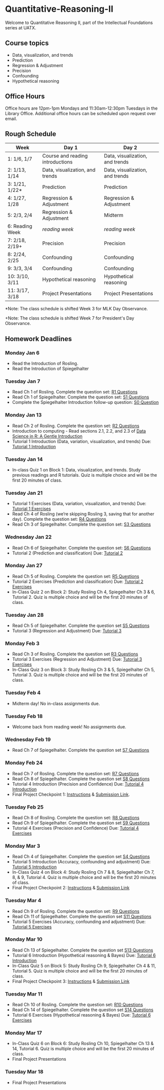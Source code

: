 # Quantitative-Reasoning-II

Welcome to Quantitative Reasoning II, part of the Intellectual Foundations series at UATX. 

## Course topics 
- Data, visualization, and trends
- Prediction
- Regression & Adjustment
- Precision
- Confounding
- Hypothetical reasoning

## Office Hours
Office hours are 12pm-1pm Mondays and 11:30am-12:30pm Tuesdays in the Library Office. Additional office hours can be scheduled upon request over email.

## Rough Schedule

| Week       | Day 1 | Day 2 |
|------------|---------|---------|
| 1: 1/6, 1/7  |    Course and reading introductions     |    Data, visualization, and trends     |
| 2: 1/13, 1/14 |     Data, visualization, and trends    |      Data, visualization, and trends   |
| 3: 1/21, 1/22* |    Prediction     |     Prediction    |
| 4: 1/27, 1/28|   Regression & Adjustment      |      Regression & Adjustment   |
| 5: 2/3, 2/4 |      Regression & Adjustment   |    Midterm     |
| 6: Reading Week|     *reading week*    |     *reading week*    |
| 7: 2/18, 2/19+ |   Precision      |     Precision    |
| 8: 2/24, 2/25|    Confounding     |    Confounding     |
| 9: 3/3, 3/4  |    Confounding     |     Confounding    |
| 10: 3/10, 3/11 |     Hypothetical reasoning    |    Hypothetical reasoning     |
| 11: 3/17, 3/18 |    Project Presentations     |    Project Presentations     |

*Note: The class schedule is shifted Week 3 for MLK Day Observance. 

+Note: The class schedule is shifted Week 7 for President's Day Observance. 

## Homework Deadlines

### Monday Jan 6
- Read the Introduction of Rosling.
- Read the Introduction of Spiegelhalter

### Tuesday Jan 7
- Read Ch 1 of Rosling. Complete the question set: [R1 Questions](https://qr2-w25.github.io/homepage/questions/R1-before.html)
- Read Ch 1 of Spiegelhalter. Complete the question set: [S1 Questions](https://qr2-w25.github.io/homepage/questions/S1-before.html)
- Complete the Spiegelhalter Introduction follow-up question: [S0 Question](https://qr2-w25.github.io/homepage/questions/S0-after.html)

### Monday Jan 13
- Read Ch 2 of Rosling. Complete the question set: [R2 Questions](https://qr2-w25.github.io/homepage/questions/R2-before.html)
- Introduction to computing - Read sections 2.1, 2.2, and 2.3 of [Data Science in R: A Gentle Introduction](https://bookdown.org/jgscott/DSGI/lesson_data.html#data-frames-cases-and-variariables)
- Tutorial 1 Introduction (Data, variation, visualization, and trends) Due: [Tutorial 1 Introduction](https://dtkaplan.github.io/QR2-computing/tutorial-1.html)

### Tuesday Jan 14
- In-class Quiz 1 on Block 1: Data, visualization, and trends. Study previous readings and R tutorials. Quiz is multiple choice and will be the first 20 minutes of class.

### Tuesday Jan 21
- Tutorial 1 Exercises (Data, variation, visualization, and trends) Due: [Tutorial 1 Exercises](https://dtkaplan.github.io/QR2-computing/exercises-1.html)
- Read Ch 4 of Rosling (we’re skipping Rosling 3, saving that for another day). Complete the question set: [R4 Questions](https://qr2-w25.github.io/homepage/questions/R4-before.html)
- Read Ch 3 of Spiegelhalter. Complete the question set: [S3 Questions](https://qr2-w25.github.io/homepage/questions/S3-before.html)

### Wednesday Jan 22
- Read Ch 6 of Spiegelhalter. Complete the question set: [S6 Questions](https://qr2-w25.github.io/homepage/questions/S6-before.html)
- Tutorial 2 (Prediction and classification) Due: [Tutorial 2](https://dtkaplan.github.io/QR2-computing/tutorial-2.html)

### Monday Jan 27
- Read Ch 5 of Rosling. Complete the question set: [R5 Questions](https://qr2-w25.github.io/homepage/questions/R5-before.html)
- Tutorial 2 Exercises (Prediction and classification) Due: [Tutorial 2 Exercises](https://dtkaplan.github.io/QR2-computing/exercises-2.html)
- In-Class Quiz 2 on Block 2: Study Rosling Ch 4, Spiegelhalter Ch 3 & 6, Tutorial 2. Quiz is multiple choice and will be the first 20 minutes of class.

### Tuesday Jan 28
- Read Ch 5 of Spiegelhalter. Complete the question set [S5 Questions](https://qr2-w25.github.io/homepage/questions/S5-before.html)
- Tutorial 3 (Regression and Adjustment) Due: [Tutorial 3](https://dtkaplan.github.io/QR2-computing/tutorial-3.html)

### Monday Feb 3
- Read Ch 3 of Rosling. Complete the question set [R3 Questions](https://qr2-w25.github.io/homepage/questions/R3-before.html)
- Tutorial 3 Exercises (Regression and Adjustment) Due: [Tutorial 3 Exercises](https://dtkaplan.github.io/QR2-computing/exercises-3.html)
- In-Class Quiz 3 on Block 3: Study Rosling Ch 3 & 5, Spiegelhalter Ch 5, Tutorial 3. Quiz is multiple choice and will be the first 20 minutes of class.

### Tuesday Feb 4
- Midterm day! No in-class assignments due.

### Tuesday Feb 18
- Welcome back from reading week! No assignments due.

### Wednesday Feb 19
- Read Ch 7 of Spiegelhalter. Complete the question set [S7 Questions](https://qr2-w25.github.io/homepage/questions/S7-before.html)

### Monday Feb 24
- Read Ch 7 of Rosling. Complete the question set: [R7 Questions](https://qr2-w25.github.io/homepage/questions/R7-before.html)
- Read Ch 8 of Spiegelhalter. Complete the question set [S8 Questions](https://qr2-w25.github.io/homepage/questions/S8-before.html)
- Tutorial 4 Introduction (Precision and Confidence) Due: [Tutorial 4 Introduction](https://dtkaplan.github.io/QR2-computing/tutorial-4.html)
- Final Project Checkpoint 1: [Instructions](https://github.com/eliah-o/Quantitative-Reasoning-II/blob/main/Final_Project/Final%20Project%20-%20Checkpoint%201.pdf) & [Submission Link](https://docs.google.com/forms/d/e/1FAIpQLSdAzXOk2yiFFS0KSYA_TshSx4anAuBrgTWvhH92tsSe_h-1jg/viewform?usp=sharing).

### Tuesday Feb 25
- Read Ch 8 of Rosling. Complete the question set: [R8 Questions](https://qr2-w25.github.io/homepage/questions/R8-before.html)
- Read Ch 9 of Spiegelhalter. Complete the question set [S9 Questions](https://qr2-w25.github.io/homepage/questions/S9-before.html)
- Tutorial 4 Exercises (Precision and Confidence) Due: [Tutorial 4 Exercises](https://dtkaplan.github.io/QR2-computing/exercises-4.html)

### Monday Mar 3
- Read Ch 4 of Spiegelhalter. Complete the question set [S4 Questions](https://qr2-w25.github.io/homepage/questions/S4-before.html)
- Tutorial 5 Introduction (Accuracy, confounding and adjustment) Due: [Tutorial 5 Introduction](https://dtkaplan.github.io/QR2-computing/tutorial-5.html)
- In-Class Quiz 4 on Block 4: Study Rosling Ch 7 & 8, Spiegelhalter Ch 7, 8, & 9, Tutorial 4. Quiz is multiple choice and will be the first 20 minutes of class.
- Final Project Checkpoint 2: [Instructions](https://github.com/eliah-o/Quantitative-Reasoning-II/blob/main/Final_Project/Final%20Project%20-%20Checkpoint%202.pdf) & [Submission Link](https://forms.gle/LPTjP5sFy2quydxu5)

### Tuesday Mar 4
- Read Ch 9 of Rosling. Complete the question set: [R9 Questions](https://qr2-w25.github.io/homepage/questions/R9-before.html)
- Read Ch 11 of Spiegelhalter. Complete the question set [S11 Questions](https://qr2-w25.github.io/homepage/questions/S11-before.html)
- Tutorial 5 Exercises (Accuracy, confounding and adjustment) Due: [Tutorial 5 Exercises](https://dtkaplan.github.io/QR2-computing/exercises-5.html)
  
### Monday Mar 10
- Read Ch 13 of Spiegelhalter. Complete the question set [S13 Questions](https://qr2-w25.github.io/homepage/questions/S13-before.html)
- Tutorial 6 Introduction (Hypothetical reasoning & Bayes) Due: [Tutorial 6 Introduction](https://dtkaplan.github.io/QR2-computing/tutorial-6.html)
- In-Class Quiz 5 on Block 5: Study Rosling Ch 9, Spiegelhalter Ch 4 & 11, Tutorial 5. Quiz is multiple choice and will be the first 20 minutes of class.
- Final Project Checkpoint 3: [Instructions](https://github.com/eliah-o/Quantitative-Reasoning-II/blob/main/Final_Project/Final%20Project%20-%20Checkpoint%203.pdf) & [Submission Link](https://docs.google.com/forms/d/e/1FAIpQLSfqPaGYvL2eyvYYlB2N2FhGQg129RkCxHKt_TLFJdPHVgNagg/viewform?usp=dialog)

### Tuesday Mar 11
- Read Ch 10 of Rosling. Complete the question set: [R10 Questions](https://qr2-w25.github.io/homepage/questions/R10-before.html)
- Read Ch 14 of Spiegelhalter. Complete the question set [S14 Questions](https://qr2-w25.github.io/homepage/questions/S14-before.html)
- Tutorial 6 Exercises (Hypothetical reasoning & Bayes) Due: [Tutorial 6 Exercises](https://dtkaplan.github.io/QR2-computing/exercises-6.html)

### Monday Mar 17
- In-Class Quiz 6 on Block 6: Study Rosling Ch 10, Spiegelhalter Ch 13 & 14, Tutorial 6. Quiz is multiple choice and will be the first 20 minutes of class.
- Final Project Presentations

### Tuesday Mar 18
- Final Project Presentations

